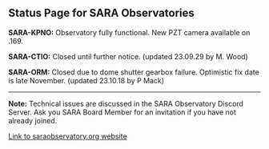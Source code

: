 ## Status Page for SARA Observatories

**SARA-KPNO:** Observatory fully functional. New PZT camera available on .169.
  
**SARA-CTIO:** Closed until further notice. (updated 23.09.29 by M. Wood)

**SARA-ORM:**  Closed due to dome shutter gearbox failure. Optimistic fix date is late November. (updated 23.10.18 by P Mack)

---

**Note:** Technical issues are discussed in the SARA Observatory Discord Server.  Ask you SARA Board Member for an invitation if you have not already joined.

[Link to saraobservatory.org website](https://saraobservatory.org)
